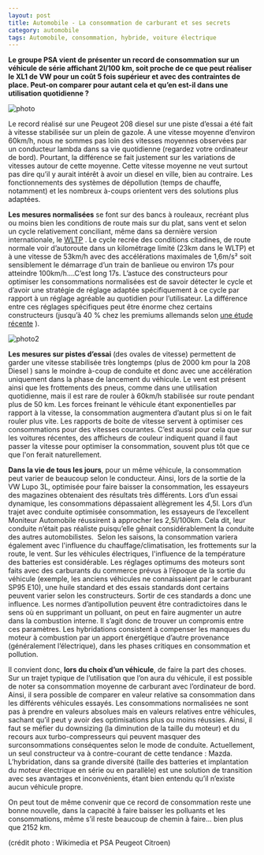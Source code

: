 ```yaml
---
layout: post
title: Automobile - La consommation de carburant et ses secrets
category: automobile
tags: Automobile, consommation, hybride, voiture électrique
---
```

**Le groupe PSA vient de présenter un record de consommation sur un véhicule de série affichant 2l/100 km, soit proche de ce que peut réaliser le XL1 de VW pour un coût 5 fois supérieur et avec des contraintes de place. Peut-on comparer pour autant cela et qu’en est-il dans une utilisation quotidienne ?**

![photo](https://filedn.eu/llqi9IBxlYouGRXYG2xlROb/img/2015/vwxl1.jpg)

Le record réalisé sur une Peugeot 208 diesel sur une piste d’essai a été fait à vitesse stabilisée sur un plein de gazole. A une vitesse moyenne d’environ 60km/h, nous ne sommes pas loin des vitesses moyennes observées par un conducteur lambda dans sa vie quotidienne (regardez votre ordinateur de bord). Pourtant, la différence se fait justement sur les variations de vitesses autour de cette moyenne. Cette vitesse moyenne ne veut surtout pas dire qu’il y aurait intérêt à avoir un diesel en ville, bien au contraire. Les fonctionnements des systèmes de dépollution (temps de chauffe, notamment) et les nombreux à-coups orientent vers des solutions plus adaptées.

**Les mesures normalisées** se font sur des bancs à rouleaux, recréant plus ou moins bien les conditions de route mais sur du plat, sans vent et selon un cycle relativement conciliant, même dans sa dernière version internationale, le <a href="https://en.wikipedia.org/wiki/Worldwide_harmonized_Light_vehicles_Test_Procedures">WLTP</a> . Le cycle recrée des conditions citadines, de route normale voir d’autoroute dans un kilométrage limité (23km dans le WLTP) et à une vitesse de 53km/h avec des accélérations maximales de 1,6m/s² soit sensiblement le démarrage d’un train de banlieue ou environ 17s pour atteindre 100km/h….C’est long 17s. L’astuce des constructeurs pour optimiser les consommations normalisées est de savoir détecter le cycle et d’avoir une stratégie de réglage adaptée spécifiquement à ce cycle par rapport à un réglage agréable au quotidien pour l’utilisateur. La différence entre ces réglages spécifiques peut être énorme chez certains constructeurs (jusqu’à 40 % chez les premiums allemands selon <a href="http://www.transportenvironment.org/sites/te/files/publications/2014%20Mind%20the%20Gap_T%26E%20Briefing_FINAL.pdf">une étude récente</a> ).

![photo2](https://filedn.eu/llqi9IBxlYouGRXYG2xlROb/img/2015/208record.jpg)

**Les mesures sur pistes d’essai** (des ovales de vitesse) permettent de garder une vitesse stabilisée très longtemps (plus de 2000 km pour la 208 Diesel ) sans le moindre à-coup de conduite et donc avec une accélération uniquement dans la phase de lancement du véhicule. Le vent est présent ainsi que les frottements des pneus, comme dans une utilisation quotidienne, mais il est rare de rouler à 60km/h stabilisée sur route pendant plus de 50 km. Les forces freinant le véhicule étant exponentielles par rapport à la vitesse, la consommation augmentera d’autant plus si on le fait rouler plus vite. Les rapports de boite de vitesse servent à optimiser ces consommations pour des vitesses courantes. C’est aussi pour cela que sur les voitures récentes, des afficheurs de couleur indiquent quand il faut passer la vitesse pour optimiser la consommation, souvent plus tôt que ce que l'on ferait naturellement.

**Dans la vie de tous les jours**, pour un même véhicule, la consommation peut varier de beaucoup selon le conducteur. Ainsi, lors de la sortie de la VW Lupo 3L, optimisée pour faire baisser la consommation, les essayeurs des magazines obtenaient des résultats très différents. Lors d’un essai dynamique, les consommations dépassaient allègrement les 4,5l. Lors d’un trajet avec conduite optimisée consommation, les essayeurs de l’excellent Moniteur Automobile réussirent à approcher les 2,5l/100km. Cela dit, leur conduite n’était pas réaliste puisqu’elle gênait considérablement la conduite des autres automobilistes.  Selon les saisons, la consommation variera également avec l'influence du chauffage/climatisation, les frottements sur la route, le vent. Sur les véhicules électriques, l'influence de la température des batteries est considérable. Les réglages optimums des moteurs sont faits avec des carburants du commerce prévus à l’époque de la sortie du véhicule (exemple, les anciens véhicules ne connaissaient par le carburant SP95 E10), une huile standard et des essais standards dont certains peuvent varier selon les constructeurs. Sortir de ces standards a donc une influence. Les normes d’antipollution peuvent être contradictoires dans le sens où en supprimant un polluant, on peut en faire augmenter un autre dans la combustion interne. Il s’agit donc de trouver un compromis entre ces paramètres. Les hybridations consistent à compenser les manques du moteur à combustion par un apport énergétique d’autre provenance (généralement l’électrique), dans les phases critiques en consommation et pollution.

Il convient donc, **lors du choix d’un véhicule**, de faire la part des choses. Sur un trajet typique de l’utilisation que l’on aura du véhicule, il est possible de noter sa consommation moyenne de carburant avec l’ordinateur de bord. Ainsi, il sera possible de comparer en valeur relative sa consommation dans les différents véhicules essayés. Les consommations normalisées ne sont pas à prendre en valeurs absolues mais en valeurs relatives entre véhicules, sachant qu’il peut y avoir des optimisations plus ou moins réussies. Ainsi, il faut se méfier du downsizing (la diminution de la taille du moteur) et du recours aux turbo-compresseurs qui peuvent masquer des surconsommations conséquentes selon le mode de conduite. Actuellement, un seul constructeur va à contre-courant de cette tendance : Mazda. L’hybridation, dans sa grande diversité (taille des batteries et implantation du moteur électrique en série ou en parallèle) est une solution de transition avec ses avantages et inconvénients, étant bien entendu qu’il n’existe aucun véhicule propre.

On peut tout de même convenir que ce record de consommation reste une bonne nouvelle, dans la capacité à faire baisser les polluants et les consommations, même s’il reste beaucoup de chemin à faire... bien plus que 2152 km.

(crédit photo : Wikimedia et PSA Peugeot Citroen)
